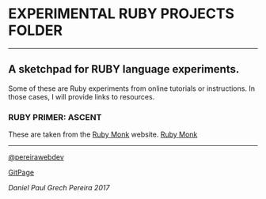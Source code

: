 # EXPERIMENTAL RUBY PROJECTS FOLDER
---


## A sketchpad for RUBY language experiments.
Some of these are Ruby experiments from online tutorials or instructions.  In those cases, I will provide links to resources.


### RUBY PRIMER:  ASCENT

These are taken from the [Ruby Monk](https://rubymonk.com) website.
[Ruby Monk](https://rubymonk.com/learning/books/4-ruby-primer-ascent)


---

[@pereirawebdev](https://twitter.com/pereirawebdev)

[GitPage](https://pereiradaniel.github.io)

_*Daniel Paul Grech Pereira 2017*_
